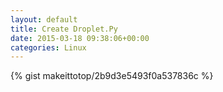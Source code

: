 ```yaml
---
layout: default                                                                                                              
title: Create Droplet.Py                                                                                                                       
date: 2015-03-18 09:38:06+00:00                                                                                                                        
categories: Linux                                                                                                                
---                                                                                                                              
```


{% gist makeittotop/2b9d3e5493f0a537836c %}                                                                                                           

